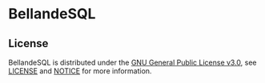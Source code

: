# BellandeSQL


## License

BellandeSQL is distributed under the [GNU General Public License v3.0](https://www.gnu.org/licenses/gpl-3.0.en.html), see [LICENSE](https://github.com/Algorithm-Model-Research/BellandeSQL/blob/main/LICENSE) and [NOTICE](https://github.com/Algorithm-Model-Research/bellande_rust_executable/blob/main/LICENSE) for more information.
